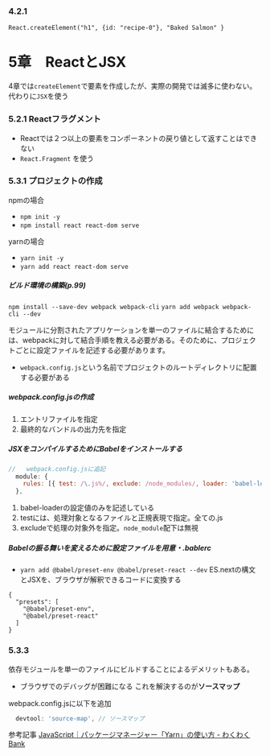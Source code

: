 ### 4.2.1
`React.createElement("h1", {id: "recipe-0"}, "Baked Salmon" }`

# 5章　ReactとJSX
4章では`createElement`で要素を作成したが、実際の開発では滅多に使わない。代わりに`JSX`を使う

### 5.2.1 Reactフラグメント
- Reactでは２つ以上の要素をコンポーネントの戻り値として返すことはできない　
- `React.Fragment` を使う

### 5.3.1 プロジェクトの作成
npmの場合
- `npm init -y`
- `npm install react react-dom serve`

yarnの場合
- `yarn init -y`
- `yarn add react react-dom serve`


##### ビルド環境の構築(p.99)
`npm install --save-dev webpack webpack-cli`
`yarn add webpack webpack-cli --dev`

モジュールに分割されたアプリケーションを単一のファイルに結合するためには、webpackに対して結合手順を教える必要がある。そのために、プロジェクトごとに設定ファイルを記述する必要があります。
- `webpack.config.js`という名前でプロジェクトのルートディレクトリに配置する必要がある

##### webpack.config.jsの作成
1. エントリファイルを指定
2. 最終的なバンドルの出力先を指定

##### JSXをコンパイルするためにBabelをインストールする
```js
//   webpack.config.jsに追記
  module: {
    rules: [{ test: /\.js%/, exclude: /node_modules/, loader: 'babel-loader' }],
  },
```
1. babel-loaderの設定値のみを記述している
2. testには、処理対象となるファイルと正規表現で指定。全ての.js
3. excludeで処理の対象外を指定。`node_module`配下は無視

##### Babelの振る舞いを変えるために設定ファイルを用意・.bablerc
- `yarn add @babel/preset-env @babel/preset-react --dev`
ES.nextの構文とJSXを、ブラウザが解釈できるコードに変換する
```
{
  "presets": [
    "@babel/preset-env",
    "@babel/preset-react"
  ]
}
```

### 5.3.3
依存モジュールを単一のファイルにビルドすることによるデメリットもある。
- ブラウザでのデバッグが困難になる
これを解決するのが**ソースマップ**

webpack.config.jsに以下を追加
```js
  devtool: 'source-map', // ソースマップ
```


参考記事
[JavaScript｜パッケージマネージャー「Yarn」の使い方 - わくわくBank](https://www.wakuwakubank.com/posts/307-javascript-yarn/)
